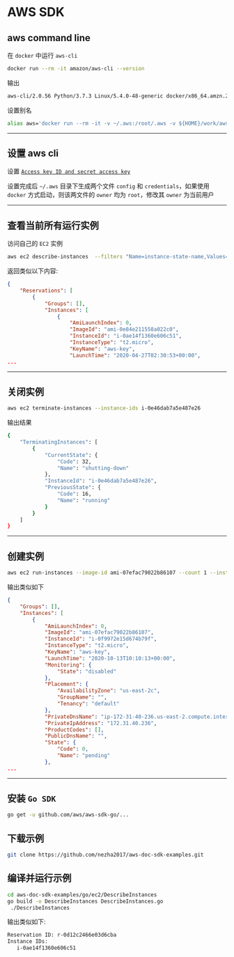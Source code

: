 # AWS SDK

## aws command line
在 `docker` 中运行 `aws-cli`
```bash
docker run --rm -it amazon/aws-cli --version
```
输出
```bash
aws-cli/2.0.56 Python/3.7.3 Linux/5.4.0-48-generic docker/x86_64.amzn.2
```
设置别名
```bash
alias aws='docker run --rm -it -v ~/.aws:/root/.aws -v ${HOME}/work/aws-work:/aws amazon/aws-cli'
```

---

## 设置 aws cli
设置 [`Access key ID and secret access key`](https://docs.aws.amazon.com/cli/latest/userguide/cli-configure-quickstart.html)

设置完成后 `~/.aws` 目录下生成两个文件 `config` 和 `credentials`，如果使用 `docker` 方式启动，则该两文件的 `owner` 均为 `root`，修改其 `owner` 为当前用户 

---

## 查看当前所有运行实例

访问自己的 `EC2` 实例
```bash
aws ec2 describe-instances  --filters "Name=instance-state-name,Values=running"
```
返回类似以下内容:
```json
{
    "Reservations": [
        {
            "Groups": [],
            "Instances": [
                {
                    "AmiLaunchIndex": 0,
                    "ImageId": "ami-0e84e211558a022c0",
                    "InstanceId": "i-0ae14f1360e606c51",
                    "InstanceType": "t2.micro",
                    "KeyName": "aws-key",
                    "LaunchTime": "2020-04-27T02:30:53+00:00",
...
```

---

## 关闭实例
```bash
aws ec2 terminate-instances --instance-ids i-0e46dab7a5e487e26
```
输出结果
```bash
{
    "TerminatingInstances": [
        {
            "CurrentState": {
                "Code": 32,
                "Name": "shutting-down"
            },
            "InstanceId": "i-0e46dab7a5e487e26",
            "PreviousState": {
                "Code": 16,
                "Name": "running"
            }
        }
    ]
}

```

---

## 创建实例
```bash
aws ec2 run-instances --image-id ami-07efac79022b86107 --count 1 --instance-type t2.micro --key-name aws-key --security-groups launch-wizard-1
```
输出类似如下
```json
{
    "Groups": [],
    "Instances": [
        {
            "AmiLaunchIndex": 0,
            "ImageId": "ami-07efac79022b86107",
            "InstanceId": "i-0f9972e15d674b79f",
            "InstanceType": "t2.micro",
            "KeyName": "aws-key",
            "LaunchTime": "2020-10-13T10:10:13+00:00",
            "Monitoring": {
                "State": "disabled"
            },
            "Placement": {
                "AvailabilityZone": "us-east-2c",
                "GroupName": "",
                "Tenancy": "default"
            },
            "PrivateDnsName": "ip-172-31-40-236.us-east-2.compute.internal",
            "PrivateIpAddress": "172.31.40.236",
            "ProductCodes": [],
            "PublicDnsName": "",
            "State": {
                "Code": 0,
                "Name": "pending"
            },
...
```


---


## 安装 `Go SDK`
```bash
go get -u github.com/aws/aws-sdk-go/...
```

## 下载示例
```bash
git clone https://github.com/nezha2017/aws-doc-sdk-examples.git
```

## 编译并运行示例
```bash
cd aws-doc-sdk-examples/go/ec2/DescribeInstances
go build -o DescribeInstances DescribeInstances.go
 ./DescribeInstances
```
输出类似如下:
```bash
Reservation ID: r-0d12c2466e03d6cba
Instance IDs:
   i-0ae14f1360e606c51
```
